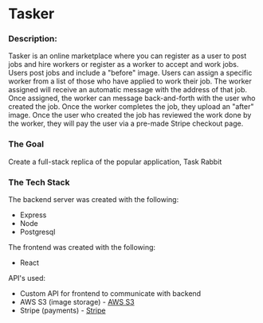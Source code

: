 # Tasker

### Description:
Tasker is an online marketplace where you can register as a user to post jobs and hire workers or register as a worker to accept and work jobs. Users post jobs and include a "before" image. Users can assign a specific worker from a list of those who have applied to work their job. The worker assigned will receive an automatic message with the address of that job. Once assigned, the worker can message back-and-forth with the user who created the job. Once the worker completes the job, they upload an "after" image. Once the user who created the job has reviewed the work done by the worker, they will pay the user via a pre-made Stripe checkout page.

### The Goal 
Create a full-stack replica of the popular application, Task Rabbit

### The Tech Stack
The backend server was created with the following: 
- Express
- Node
- Postgresql

The frontend was created with the following:
- React

API's used:
- Custom API for frontend to communicate with backend
- AWS S3 (image storage) - [AWS S3](https://aws.amazon.com/pm/serv-s3/?trk=fecf68c9-3874-4ae2-a7ed-72b6d19c8034&sc_channel=ps&ef_id=Cj0KCQjwm66pBhDQARIsALIR2zBcUaME3BSaFR5tJblTdI9SVPKhC9IRmTRzI0X1CmUlSgD5QKUFSv8aAk0NEALw_wcB:G:s&s_kwcid=AL!4422!3!536452728638!e!!g!!aws%20s3!11204620052!112938567994)
- Stripe (payments) - [Stripe](https://stripe.com/docs/api)

